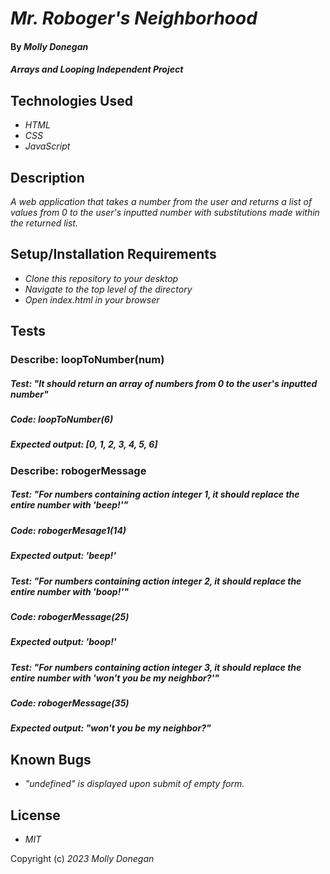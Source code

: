 # _Mr. Roboger's Neighborhood_

#### By _**Molly Donegan**_

#### _Arrays and Looping Independent Project_

## Technologies Used

* _HTML_
* _CSS_
* _JavaScript_

## Description

_A web application that takes a number from the user and returns a list of values from 0 to the user's inputted number with substitutions made within the returned list._

## Setup/Installation Requirements

* _Clone this repository to your desktop_
* _Navigate to the top level of the directory_
* _Open index.html in your browser_

## Tests

### Describe: loopToNumber(num) 

##### Test: "It should return an array of numbers from 0 to the user's inputted number"
##### Code: loopToNumber(6)
##### Expected output: [0, 1, 2, 3, 4, 5, 6]

### Describe: robogerMessage

##### Test: "For numbers containing action integer 1, it should replace the entire number with 'beep!'"
##### Code: robogerMesage1(14)
##### Expected output: 'beep!'

##### Test: "For numbers containing action integer 2, it should replace the entire number with 'boop!'"  
##### Code: robogerMessage(25)
##### Expected output: 'boop!'

##### Test: "For numbers containing action integer 3, it should replace the entire number with 'won't you be my neighbor?'"
##### Code: robogerMessage(35)
##### Expected output: "won't you be my neighbor?"

## Known Bugs

* _"undefined" is displayed upon submit of empty form._

## License

* _MIT_

Copyright (c) _2023_ _Molly Donegan_







